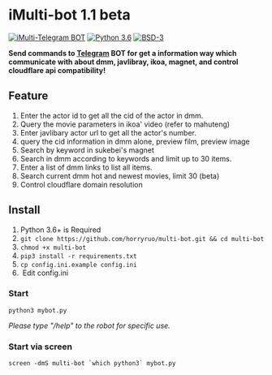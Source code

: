 # iMulti-bot  1.1 beta
[![iMulti-Telegram BOT](https://img.shields.io/badge/iMulti-Telegram%20BOT-red?style=flat-square&logo=appveyor)](https://github.com/horryruo/multi-bot/)
[![Python 3.6](https://img.shields.io/badge/LANGUAGE-Python%203.6%2B-success?style=flat-square&logo=appveyor)](https://www.python.org/downloads/)
[![BSD-3](https://img.shields.io/badge/LICENSE-BSD-3-brightgreen.svg)](https://github.com/horryruo/multi-bot/blob/master/LICENSE)

**Send commands to [Telegram](http://telegram.org) BOT for get a information way which communicate with about dmm, javlibray, ikoa, magnet, and control cloudflare api compatibility!**  

## Feature
1. Enter the actor id to get all the cid of the actor in dmm.
2. Query the movie parameters in ikoa' video  (refer to mahuteng)
3. Enter javlibary actor url to get all the actor's number.
4. query the cid information in dmm alone, preview film, preview image
5. Search by keyword in sukebei's magnet
6. Search in dmm according to keywords and limit up to 30 items.
7. Enter a list of dmm links to list all items.
8. Search current dmm hot and newest movies, limit 30 (beta)
9. Control cloudflare domain resolution


## Install  
1. Python 3.6+ is Required  
2. `git clone https://github.com/horryruo/multi-bot.git && cd multi-bot` 
3. `chmod +x multi-bot`  
4. `pip3 install -r requirements.txt`  
5. `cp config.ini.example config.ini` 
6. &nbsp;Edit config.ini

### Start  
`python3 mybot.py` 

*Please type "/help" to the robot for specific use.*

### Start via screen  

``screen -dmS multi-bot `which python3` mybot.py``  




